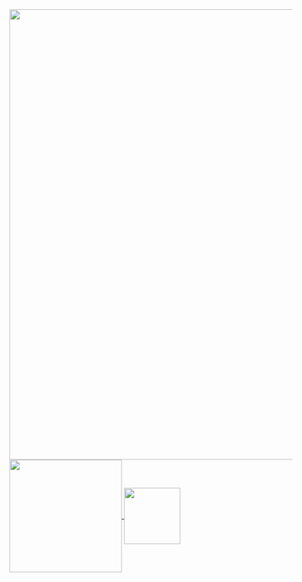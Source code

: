 <a href="https://github.com/mithilreddy369?tab=repositories">
  <img width=800 src='https://github-readme-streak-stats.herokuapp.com/?user=mithilreddy369&theme=radical&hide_border=true' />
</a>
<a href="https://github.com/mithilreddy369?tab=repositories">
  <img height=200 align="center" src="https://github-readme-stats.vercel.app/api?username=mithilreddy369&show_icons=true&theme=radical&hide_border=true" />
</a>
<a href="https://github.com/mithilreddy369?tab=repositories">
  <img height=100 align="center" src="https://github-readme-stats.vercel.app/api/top-langs?username=mithilreddy369&theme=radical&layout=compact&langs_count=8&card_width=320&hide_border=true" />
</a>
